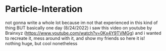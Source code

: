 # Particle-Interation
not gonna write a whole lot because im not that experienced in this kind of thing BUT basically one day (8/24/2022) i saw this video on youtube by Brainxyz (https://www.youtube.com/watch?v=0Kx4Y9TVMGg) and i wanted to recreate it, mess around with it, and show my friends so here it is! nothing huge, but cool nonetheless
